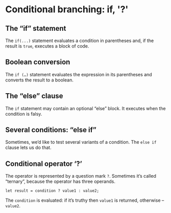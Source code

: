 # Conditional branching: if, '?'

## The “if” statement

The `if(...)` statement evaluates a condition in parentheses and, if the result is `true`, executes a block of code.

## Boolean conversion

The `if (…)` statement evaluates the expression in its parentheses and converts the result to a boolean.

## The “else” clause

The `if` statement may contain an optional “else” block. It executes when the condition is falsy.

## Several conditions: “else if”

Sometimes, we’d like to test several variants of a condition. The `else if` clause lets us do that.

## Conditional operator ‘?’

The operator is represented by a question mark `?`. Sometimes it’s called “ternary”, because the operator has three operands.

```
let result = condition ? value1 : value2;
```

The `condition` is evaluated: if it’s truthy then `value1` is returned, otherwise – `value2`.



